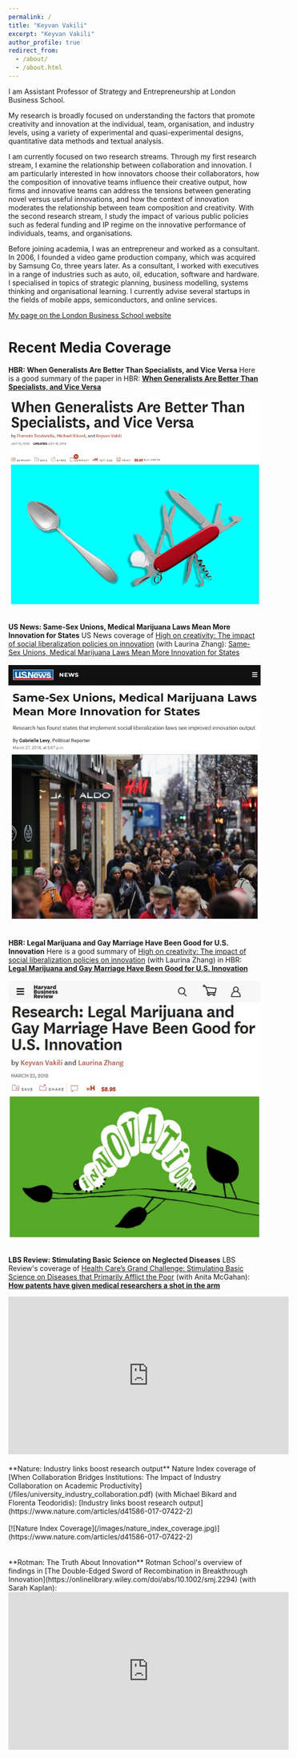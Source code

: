 ```yaml
---
permalink: /
title: "Keyvan Vakili"
excerpt: "Keyvan Vakili"
author_profile: true
redirect_from: 
  - /about/
  - /about.html
---
```


I am Assistant Professor of Strategy and Entrepreneurship at London Business School. 

My research is broadly focused on understanding the factors that promote creativity and innovation at the individual, team, organisation, and industry levels, using a variety of experimental and quasi-experimental designs, quantitative data methods and textual analysis.

I am currently focused on two research streams. Through my first research stream, I examine the relationship between collaboration and innovation. I am particularly interested in how innovators choose their collaborators, how the composition of innovative teams influence their creative output, how firms and innovative teams can address the tensions between generating novel versus useful innovations, and how the context of innovation moderates the relationship between team composition and creativity. With the second research stream, I study the impact of various public policies such as federal funding and IP regime on the innovative performance of individuals, teams, and organisations. 

Before joining academia, I was an entrepreneur and worked as a consultant. In 2006, I founded a video game production company, which was acquired by Samsung Co, three years later. As a consultant, I worked with executives in a range of industries such as auto, oil, education, software and hardware. I specialised in topics of strategic planning, business modelling, systems thinking and organisational learning. I currently advise several startups in the fields of mobile apps, semiconductors, and online services.

[My page on the London Business School website](https://www.london.edu/faculty-and-research/faculty/profiles/v/vakili-k#.Wnh6gq5l9aR)


Recent Media Coverage
======
**HBR: When Generalists Are Better Than Specialists, and Vice Versa**
Here is a good summary of the paper in HBR: [<b>When Generalists Are Better Than Specialists, and Vice Versa</b>](https://hbr.org/2018/07/when-generalists-are-better-than-specialists-and-vice-versa)<br><br>
[![HBR Coverage](/images/hbr_specialists_generalists.JPG)](https://hbr.org/2018/07/when-generalists-are-better-than-specialists-and-vice-versa)
<br>
<br>

**US News: Same-Sex Unions, Medical Marijuana Laws Mean More Innovation for States**
US News coverage of  [High on creativity: The impact of social liberalization policies on innovation](https://onlinelibrary.wiley.com/doi/abs/10.1002/smj.2778) (with Laurina Zhang): [Same-Sex Unions, Medical Marijuana Laws Mean More Innovation for States](https://www.usnews.com/news/national-news/articles/2018-03-27/same-sex-unions-medical-marijuana-laws-mean-more-innovation-for-states)<br><br>
[![US News Coverage](/images/usnews_coverage_high_on_creativity.jpg)](https://www.usnews.com/news/national-news/articles/2018-03-27/same-sex-unions-medical-marijuana-laws-mean-more-innovation-for-states)
<br>
<br>

**HBR: Legal Marijuana and Gay Marriage Have Been Good for U.S. Innovation**
Here is a good summary of [High on creativity: The impact of social liberalization policies on innovation](https://onlinelibrary.wiley.com/doi/abs/10.1002/smj.2778) (with Laurina Zhang) in HBR: [<b>Legal Marijuana and Gay Marriage Have Been Good for U.S. Innovation</b>](https://hbr.org/2018/03/research-legal-marijuana-and-gay-marriage-have-been-good-for-u-s-innovation)<br><br>
[![HBR Coverage](/images/hbr_coverage_high_on_creativity.jpg)](https://hbr.org/2018/03/research-legal-marijuana-and-gay-marriage-have-been-good-for-u-s-innovation)
<br>
<br>

**LBS Review: Stimulating Basic Science on Neglected Diseases**
LBS Review's coverage of [Health Care’s Grand Challenge: Stimulating Basic Science on Diseases that Primarily Afflict the Poor](http://amj.aom.org/content/59/6/1917.short) (with Anita McGahan): [<b>How patents have given medical researchers a shot in the arm</b>](http://bit.ly/2g2Jvkn)
<iframe width="560" height="315" src="https://www.youtube.com/embed/6RipcCfLiyU?rel=0" frameborder="0" allow="autoplay; encrypted-media" allowfullscreen></iframe>
<br>
<br>
**Nature: Industry links boost research output**
Nature Index coverage of [When Collaboration Bridges Institutions: The Impact of Industry Collaboration on Academic Productivity](/files/university_industry_collaboration.pdf) (with Michael Bikard and Florenta Teodoridis): [Industry links boost research output](https://www.nature.com/articles/d41586-017-07422-2)<br><br>
[![Nature Index Coverage](/images/nature_index_coverage.jpg)](https://www.nature.com/articles/d41586-017-07422-2)
<br>
<br>
<br>
**Rotman: The Truth About Innovation**
Rotman School's overview of findings in [The Double-Edged Sword of Recombination in Breakthrough Innovation](https://onlinelibrary.wiley.com/doi/abs/10.1002/smj.2294) (with Sarah Kaplan):
<iframe width="560" height="315" src="https://www.youtube.com/embed/IOko5gEFN4Y?rel=0" frameborder="0" allow="autoplay; encrypted-media" allowfullscreen></iframe>
